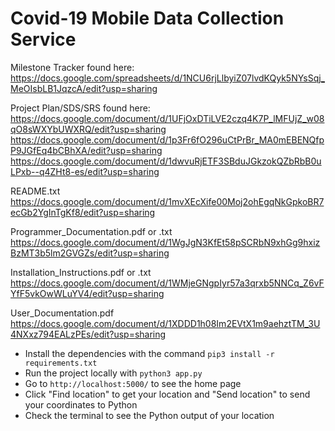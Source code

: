 # Covid-19 Mobile Data Collection Service

Milestone Tracker found here:
https://docs.google.com/spreadsheets/d/1NCU6rjLlbyiZ07lvdKQyk5NYsSqj_MeOIsbLB1JqzcA/edit?usp=sharing

Project Plan/SDS/SRS found here:
https://docs.google.com/document/d/1UFjOxDTiLVE2czq4K7P_lMFUjZ_w08qO8sWXYbUWXRQ/edit?usp=sharing
https://docs.google.com/document/d/1p3Fr6fO296uCtPrBr_MA0mEBENQfpP9JGfEq4bCBhXA/edit?usp=sharing
https://docs.google.com/document/d/1dwvuRjETF3SBduJGkzokQZbRbB0uLPxb--q4ZHt8-es/edit?usp=sharing

README.txt
https://docs.google.com/document/d/1mvXEcXife00Moj2ohEgqNkGpkoBR7ecGb2YgInTgKf8/edit?usp=sharing

Programmer_Documentation.pdf or .txt
https://docs.google.com/document/d/1WgJgN3KfEt58pSCRbN9xhGg9hxizBzMT3b5lm2GVGZs/edit?usp=sharing

Installation_Instructions.pdf or .txt 
https://docs.google.com/document/d/1WMjeGNgpIyr57a3qrxb5NNCq_Z6vFYfF5vkOwWLuYV4/edit?usp=sharing

User_Documentation.pdf          
https://docs.google.com/document/d/1XDDD1h08Im2EVtX1m9aehztTM_3U4NXxz794EALzPEs/edit?usp=sharing

+ Install the dependencies with the command `pip3 install -r requirements.txt`  
+ Run the project locally with `python3 app.py`  
+ Go to `http://localhost:5000/` to see the home page  
+ Click "Find location" to get your location and "Send location" to send your coordinates to Python  
+ Check the terminal to see the Python output of your location  

